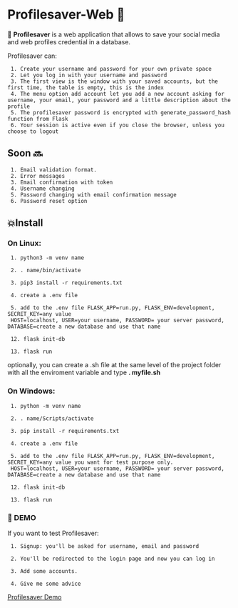 # Profilesaver-Web 🔐


📖 **Profilesaver** is a web application that allows to save your social media and web profiles credential in a database.

Profilesaver can:

     1. Create your username and password for your own private space
     2. Let you log in with your username and password
     3. The first view is the window with your saved accounts, but the first time, the table is empty, this is the index
     4. The menu option add account let you add a new account asking for username, your email, your password and a little description about the profile
     5. The profilesaver password is encrypted with generate_password_hash function from Flask
     6. Your session is active even if you close the browser, unless you choose to logout

## Soon 🔜
     1. Email validation format.
     2. Error messages
     3. Email confirmation with token
     4. Username changing
     5. Password changing with email confirmation message
     6. Password reset option


## 💥Install

### On Linux:
     1. python3 -m venv name

     2. . name/bin/activate

     3. pip3 install -r requirements.txt

     4. create a .env file

     5. add to the .env file FLASK_APP=run.py, FLASK_ENV=development, SECRET_KEY=any value
     HOST=localhost, USER=your username, PASSWORD= your server password, DATABASE=create a new database and use that name

     12. flask init-db

     13. flask run

optionally, you can create a .sh file at the same level of the project folder with all the enviroment variable and type **. myfile.sh**

### On Windows:
     1. python -m venv name

     2. . name/Scripts/activate

     3. pip install -r requirements.txt

     4. create a .env file

     5. add to the .env file FLASK_APP=run.py, FLASK_ENV=development, SECRET_KEY=any value you want for test purpose only.
     HOST=localhost, USER=your username, PASSWORD= your server password, DATABASE=create a new database and use that name

     12. flask init-db

     13. flask run

### 🔐 DEMO
If you want to test Profilesaver:

     1. Signup: you'll be asked for username, email and password

     2. You'll be redirected to the login page and now you can log in

     3. Add some accounts.

     4. Give me some advice

[Profilesaver Demo](https://shinigami.pythonanywhere.com)
